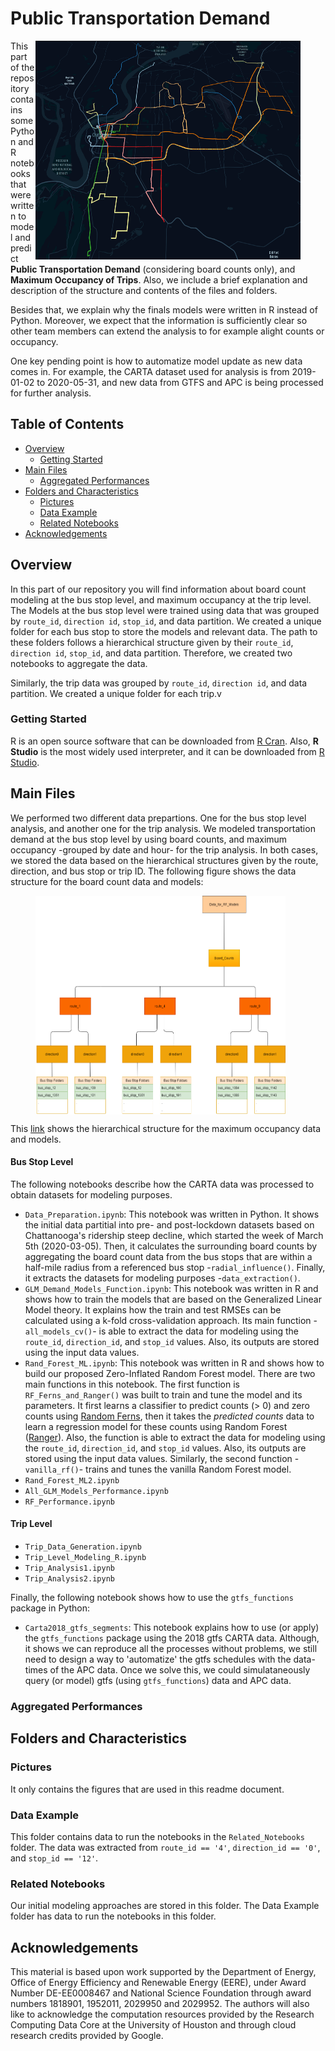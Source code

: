 # Public Transportation Demand

<figure class = "image">
 <img src="Pictures/Inbound_Routes.png" align="right" width="450" height="350" caption="GTFS CARTA Dataset: Inbound Routes."/>
</figure>

This part of the repository contains some Python and R notebooks that were written to model and predict **Public Transportation Demand** (considering board counts only), and **Maximum Occupancy of Trips**. Also, we include a brief explanation and description of the structure and contents of the files and folders. 

Besides that, we explain why the finals models were written in R instead of Python. Moreover, we expect that the information is sufficiently clear so other team members can extend the analysis to for example alight counts or occupancy.

One key pending point is how to automatize model update as new data comes in. For example, the CARTA dataset used for analysis is from 2019-01-02 to 2020-05-31, and new data from GTFS and APC is being processed for further analysis.

<!-- TABLE OF CONTENTS -->
## Table of Contents

* [Overview](#overview)
  * [Getting Started](#getting-started)
* [Main Files](#main-files)
  * [Aggregated Performances](#aggregated-performances)
* [Folders and Characteristics](#files-characteristics)
  * [Pictures](#folder1)
  * [Data Example](#data-example)
  * [Related Notebooks](#related-notebooks)
* [Acknowledgements](#acknowledgements)


## Overview

In this part of our repository you will find information about board count modeling at the bus stop level, and maximum occupancy at the trip level. The Models at the bus stop level were trained using data that was grouped by `route_id`, `direction id`, `stop_id`, and data partition. We created a unique folder for each bus stop to store the models and relevant data. The path to these folders follows a hierarchical structure given by their `route_id`, `direction id`, `stop_id`, and data partition. Therefore, we created two notebooks to aggregate the data. 


Similarly, the trip data was grouped by `route_id`, `direction id`, and data partition. We created a unique folder for each trip.v

### Getting Started

R is an open source software that can be downloaded from [R Cran](https://cran.r-project.org/). Also, **R Studio** is the most widely used interpreter, and it can be downloaded from [R Studio](https://rstudio.com/). 

## Main Files

We performed two different data prepartions. One for the bus stop level analysis, and another one for the trip analysis. We modeled transportation demand at the bus stop level by using board counts, and maximum occupancy -grouped by date and hour- for the trip analysis. In both cases, we stored the data based on the hierarchical structures given by the route, direction, and bus stop or trip ID. The following figure shows the data structure for the board count data and models:

<figure class = "image">
 <img src="Pictures/data_structure_routes.png" align="center" width="400" height="350" caption="Bus Stop Data Structure."/>
</figure>

This [link](https://viewer.diagrams.net/?highlight=0000ff&edit=_blank&layers=1&nav=1&title=Data_Structure.drawio#R7V1tc5s4F%2F01%2BRgPQgjQx036sjPbztNpnp22%2ByVDDLGZEpPBpEn661cY8IsuGBskpLDKdKaxDETcoysdnXslXeDrh5ePWfC4%2FJyGUXJhW%2BHLBX53YbMfz2b%2FFSWvZcklpqQsWWRxWJahXcFN%2FDuqCq2q9CkOo%2FXBhXmaJnn8eFg4T1eraJ4flAVZlj4fXnafJod%2F9TFYRKDgZh4ksPRbHObLstQn1q78zyheLOu%2FjKzqm4egvrgqWC%2BDMH3eK8LvL%2FB1lqZ5%2BdvDy3WUFNar7VLe96Hl223FsmiVn3LD3fyj%2Fe3lg%2FX77uWb9%2BmvX3%2B%2Bf366RBUav4LkqXrjz8HL7f%2Fm86fHYDV%2Fvf1%2FVli6fIH8tbZKlj6twqh4sHWBr56XcR7dPAbz4ttn1hBY2TJ%2FSNgnxH69j5PkOk3SbHMvvr%2Bfzyll5es8S39Ge99gF1PMHnoFX616219Rlkcve0XVq36M0ocoz17ZJdW3mFQt77UGxqtweN7BiByvLFvuQehW1wVVy1lsn70zLvulsu85tvaArb9G66ckH2jfRRaEMbPUgY0DYlmNtg9tv8n2oUfvNneIsL1LZuTQ%2BthF0Pq1Z4xjfR9Yn1k5j26R2NYduP7GjsDC1x6uMEkPsLI2P2Isf4lr%2B9WGJ1i54WmL4R2hho%2FwvMXwVxaVbnhMfN3sXv%2BxPbsXnTkr%2BcAGwSiDvc76OX5IglVUmeqm%2BqYw0XwZJ%2BGn4JUBx0rWeTD%2FWX%2B6WqZZ%2FJtdH9TIsK%2BzvBrKbffgipvizuqZWbRm13ypzY64IjYOHVz4KVjndW3SJAke1%2FHdpn7FjQ9BtohXV2mepw%2FVRaDri9z5XHbXd%2BnyDkj9ExsCwtJaAgItAWGbUuiA7C3zJhP59h12XWjUkER%2B6LDyIIkXK1aWRPfFAwqDxYxE%2FVEV52nhvGvmy%2FFq8WlzzTtnV%2FK1skJRlLJ775MNUVrGYRitigaQ5kEe3G1b42Mar%2FKNlcgV%2B8fsdm2xEYewKl2zz2j3mf0rLs%2BY36%2FYWwXxBtmINaXnqGhODZgfd6bullABzxr%2BSbDX14lH3W5GnRjU5aFes051qGOA%2Buw0wFdp2fPvYV0VGZh5mD1fNcyOgVk%2BzMhyVOPsApwBzNEq%2FKNQOnZI7rHkVk4ThQfCB7TB3juThleuy7IoCfL416Fc0mSH6i98KXDfESbHJjNr7wcdsieHck9cp0%2FZPKoesq92nPlcvqaMsi6iHDx3A9rWKANwhHP%2FaeF4iS1LEHQI0a5HyUYLagXnoRW9xPn3oqNjPVj56UfV7RW%2Fv3vZ%2F%2FBafTgVYVaLjSGP1L%2FUOpQ1BUQ9Xv%2FZTofPbQwntCvZjQHqF9NyXdZVCgKr6HSJWrQwnOue6boMlFr5YJxjmS7SVZC835VeMRiz19K7bVJ%2F%2FlHfXnzYOfjm0%2FkeXhpJXw8niHNKz7L6NZlLRqi41ndii2EQBq97l1WE8oxKuwR19D34%2BB3sl7IWYpswnLh%2FyaLbJJ3%2FDNPnFWjOg%2BRqK8BW0KiavvMs6XI1IR7fjlTLphhOoKfV3V%2B6%2FIi6lSjPdl72KL7Dp%2FzgIbnDJ0Px6u7w3wCiHAi%2B1xdRwpMBz5XUHbdW%2Bkhr4%2B%2BwO%2B4Ab8PdIacDJ1CcCeMsmudxuqqTASbRfYNgx7bdjdF9%2F0B%2F59%2Ft%2FPIr%2Feufm0v0%2Fbv7D5t7COm9ASFrsJPuHG1r9%2BEcDUzIpXE0UGmXWMfrZlN69I7BLt7YzBooWrrONeVowKMb2nO7kyMftCPVTi6GonU7uTLfdfiJx4ABnWd7nmvL8V1Y6c7hma%2Bb6OG5sfUcGZ0F5wKpdVyH77XVj84w23BqjmvTmefT3Y97CEH%2FqRbzrpl97Mny5l2NUMLAlMkuOiG7SLBLj5td1NgQYGQLYWxhChrAfzXNpAPydu9qjUuPmVvUWD0YHyswd%2BDk1mAuCvMxM4saqwfDYP%2F1jBPxII%2BZV9Qsn8CkYYOyaJRHTStqhhnKZIa9SWdvtsvHStSztzr6ejCU%2Bxh7Zigf4P9In9zw5vpBBW2Dum9Ql4e6cgaHTNLwCDCr53BQZTMwC4dZAxInJjdcYzXV5gP%2B%2FeVT9qgRM1Wa8RqaA35qporOiPI5eP0DW4gPN0nLVGmt9JGkxnNDYeBtRgmFNSyK1zVTRfDUS30srGFd%2FMS6bywsKw3xA4HHwyLK10GdOx23IylNUv4J1OmmGcSm2vltw2r6qfmtw8WwnUMM%2BrMwTLgYNv%2FkkSlZDZ3RQUtfH0cH5X1aAxm0Ydl8IYj50LWNIHb6FLp0L31l0IZV9BvUsUFdHurKZVDb6GMjwKxcBm3YOsHALBxm9TLo4K0V9tbz9ljOK2apCFFJ%2BItl24jsWLnftnljn%2FXgRx9sjUz3odxl6L5sul%2BzqR3bt5SzfSi9IezYdUq14X39RoqW9W66sH0MNbMN6ibVRSLqytl%2Bw4YghgYKh1k522%2FYNMPALBxm9Wx%2F8PYc0vf30VfYtzFHxdx67fTZxB5xTyKU42qC4nGwyh3rwUHNRlkOjqGQqO%2BWPYPYPPK5dYfbXQXUrQaf%2BqpS5LRNoc7eWtGxYRbUaZ4rzFWGZq29%2FSwohLnDAnyvJ5424p4kKy%2BitcqtLQ3cwB9P0%2FUq3A2SOm4oHk4yAYoXYfym03DG7bWH7rGqu5e7tjC25eAZxp7l%2BS5Brk9sbgiWRb7gGzi0o6LO0Rsk%2BTBU86a6GQ9xOUTUs6960fdk%2FRjzM4r%2BozXP42RlLMMqdw2%2BfM1GGXwdKM1NMonRJtqNvo49fa%2Bd2WjvAACQw9jTiTGyZ96xB488n3KgIGZimrJjmsCjNQhqOlCDQtjBdYqtCW%2F1EsRL99I3qOlA8WuDujnlSyLqyoOajsltGwFm5UFNB6pTBmbhMKsPajomL218Dud4nOCsA4drSkyjLjaJaYP8X%2FPENAIltA3qJjFNIurKORwxiWkjwKycw9XtzMAsE2b1HG7wOUQXmiuqhI%2Fo95ZQCQbnQ46tmjYc0XMeWm8%2FC4XwqXW941ouH26SlYXSWuX2lnZmIAy8yiiBMAJFvElmoYApl%2FpAGJn6JmqeJSrZzOUHAI9wCS2C3BxWuctrO5LNJHntkdyxKYWvXUc%2Fr5168hhzgVl912C%2B5VnezOMfNjbhgsqWkThlS5zAczWQOOs%2BgRO7qNl6esj0uHQvfSVOF4pdG9SpQV0e6solzvqkQaN9yYRZucTpQunLwCwcZvUSpwtFMzaryaNb2IsPme1EeO5vGBCc7ViUSF%2FgiPgzwwk%2BsR%2BVNt1xoT5kyLNs8uzXUzmNtql0oVqFsOO5JlI86LSult23tCHPTUdsMtTNlEki6urJM9S4DKsSDrN68gyFMQOzcJjVk2cP6l4AZrNxTbOAXSy3OuRi23WvZ%2B%2BAgXzuUYTKWYQJK%2B1WKV%2Bn1427Q04cy4Pa3EQ3r6H8si3POpHSS5vaeVAiO69b0N13KX8UUu%2FTI6hFZ87e4RGKj%2FPy5O9Epj224Oybvif8gK2BZS2Nb61ye6s780Qg8CqjHAjkQW1ukilEQJVRfyCQN%2Fn9xzAVRr8YLTrYywbsIyiJjIFX6NpIkNUUHb1Dkh9DhW%2Bqm9kgDE5wVE%2FHhh4moL0vW%2Fwco%2FeYjSye2nl1wFf4VApUumMQhnUbZxQ%2Bcp7mlFICkWXrNwxDIW16rtuQFNjbez16sJGN4ulU7eEmxln69ygxTujHGgQ56xpw4S5zOscggbz0L32DnPVRizzqJrQtEXXlQU7fpI6NALPyIKcP1SkDs3CY1Qc5fZOopoDE2Y5%2BByr7DZlqjmWZ4XxYB6B5pprfkKlWoG4y1SSirp7EmUy1EWBWT%2BJMptoIMKsncRQqcQDmty2kYiB29lZRseXolJRCoXZ2HnZvPymFQSIswoX5uJOstJT2Sh9peefGxMDbjBITo1DYm2RmCpyGqY%2BJ0alvSoYcT1QKGpuogBy00%2FbIONvZYaW7XBfUbRzXPZJUNqlwtoP0c93JZ5UxLxAYznY8R6dwNoX6l1FCpSuhwI81UEJpoyaGbBPOHjKLLv1LXyWUQk1sg7rRvyWirlwJpUYiGwFm5UoosqBEZnAWjrN6KRTVCenTZeGIXxhBeCZ0%2BtJa%2FlHOiQcTd5Nu9jFL03z%2FcjalXH5Ow6i44l8%3D) shows the hierarchical structure for the maximum occupancy data and models.

#### Bus Stop Level

The following notebooks describe how the CARTA data was processed to obtain datasets for modeling purposes. 

* `Data_Preparation.ipynb`: This notebook was written in Python. It shows the initial data partitial into pre- and post-lockdown datasets based on Chattanooga's ridership steep decline, which started the week of March 5th (2020-03-05). Then, it calculates the surrounding board counts by aggregating the board count data from the bus stops that are within a half-mile radius from a referenced bus stop -`radial_influence()`. Finally, it extracts the datasets for modeling purposes -`data_extraction()`.
* `GLM_Demand_Models_Function.ipynb`: This notebook was written in R and shows how to train the models that are based on the Generalized Linear Model theory. It explains how the train and test RMSEs can be calculated using a k-fold cross-validation approach. Its main function -`all_models_cv()`- is able to extract the data for modeling using the `route_id`, `direction_id`, and `stop_id` values. Also, its outputs are stored using the input data values.
* `Rand_Forest_ML.ipynb`: This notebook was written in R and shows how to build our proposed Zero-Inflated Random Forest model. There are two main functions in this notebook. The first function is `RF_Ferns_and_Ranger()` was built to train and tune the model and its parameters. It first learns a classifier to predict counts (> 0) and zero counts using [Random Ferns](https://www.jstatsoft.org/article/view/v061i10/v61i10.pdf), then it takes the *predicted counts* data to learn a regression model for these counts using Random Forest ([Ranger](https://www.jstatsoft.org/article/view/v077i01)). Also, the function is able to extract the data for modeling using the `route_id`, `direction_id`, and `stop_id` values. Also, its outputs are stored using the input data values. Similarly, the second function -`vanilla_rf()`- trains and tunes the vanilla Random Forest model.
* `Rand_Forest_ML2.ipynb`
* `All_GLM_Models_Performance.ipynb`
* `RF_Performance.ipynb`

#### Trip Level

* `Trip_Data_Generation.ipynb`
* `Trip_Level_Modeling_R.ipynb`
* `Trip_Analysis1.ipynb`
* `Trip_Analysis2.ipynb`

Finally, the following notebook shows how to use the `gtfs_functions` package in Python:

* `Carta2018_gtfs_segments`: This notebook explains how to use (or apply) the `gtfs_functions` package using the 2018 gtfs CARTA data. Although, it shows we can reproduce all the processes without problems, we still need to design a way to 'automatize' the gtfs schedules with the data-times of the APC data. Once we solve this, we could simulataneously query (or model) gtfs (using `gtfs_functions`) data and APC data.

### Aggregated Performances

## Folders and Characteristics

### Pictures

It only contains the figures that are used in this readme document.

### Data Example

This folder contains data to run the notebooks in the `Related_Notebooks` folder. The data was extracted from `route_id == '4'`, `direction_id == '0'`, and `stop_id == '12'`.

### Related Notebooks

Our initial modeling approaches are stored in this folder. The Data Example folder has data to run the notebooks in this folder.

## Acknowledgements

This material is based upon work supported by the Department of Energy, Office of Energy Efficiency and Renewable Energy (EERE), under Award Number DE-EE0008467 and National Science Foundation through award numbers 1818901, 1952011, 2029950 and 2029952. The authors will also like to acknowledge the computation resources provided by the Research Computing Data Core at the University of Houston and through cloud research credits provided by Google.
